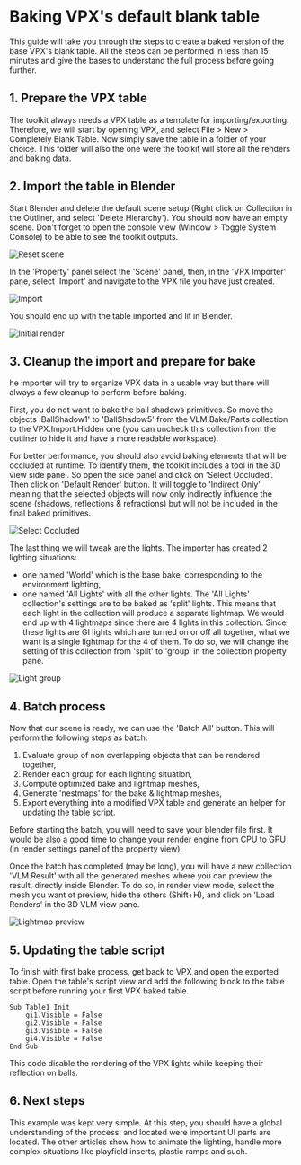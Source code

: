# Baking VPX's default blank table

This guide will take you through the steps to create a baked version of the base VPX's blank table. All the steps can be performed in less than 15 minutes and give the bases to understand the full process before going further.


## 1. Prepare the VPX table

The toolkit always needs a VPX table as a template for importing/exporting. Therefore, we will start by opening VPX, and select File > New > Completely Blank Table. Now simply save the table in a folder of your choice. This folder will also the one were the toolkit will store all the renders and baking data.


## 2. Import the table in Blender

Start Blender and delete the default scene setup (Right click on Collection in the Outliner, and select 'Delete Hierarchy'). You should now have an empty scene. Don't forget to open the console view (Window > Toggle System Console) to be able to see the toolkit outputs.

![Reset scene](BT-01%20Delete%20Hierarchy.png)

In the 'Property' panel select the 'Scene' panel, then, in the 'VPX Importer' pane, select 'Import' and navigate to the VPX file you have just created.

![Import](BT-02%20Import.png)

You should end up with the table imported and lit in Blender.

![Initial render](BT-03%20After%20import.png)


## 3. Cleanup the import and prepare for bake

he importer will try to organize VPX data in a usable way but there will always a few cleanup to perform before baking.

First, you do not want to bake the ball shadows primitives. So move the objects 'BallShadow1' to 'BallShadow5' from the VLM.Bake/Parts collection to the VPX.Import.Hidden one (you can uncheck this collection from the outliner to hide it and have a more readable workspace).

For better performance, you should also avoid baking elements that will be occluded at runtime. To identify them, the toolkit includes a tool in the 3D view side panel. So open the side panel and click on 'Select Occluded'. Then click on 'Default Render' button. It will toggle to 'Indirect Only' meaning that the selected objects will now only indirectly influence the scene (shadows, reflections & refractions) but will not be included in the final baked primitives.

![Select Occluded](BT-04%20Select%20occluded.png)

The last thing we will tweak are the lights. The importer has created 2 lighting situations:
- one named 'World' which is the base bake, corresponding to the environment lighting,
- one named 'All Lights' with all the other lights.
The 'All Lights' collection's settings are to be baked as 'split' lights. This means that each light in the collection will produce a separate lightmap. We would end up with 4 lightmaps since there are 4 lights in this collection. Since these lights are GI lights which are turned on or off all together, what we want is a single lightmap for the 4 of them. To do so, we will change the setting of this collection from 'split' to 'group' in the collection property pane.

![Light group](BT-05%20Light%20group.png)


## 4. Batch process

Now that our scene is ready, we can use the 'Batch All' button. This will perform the following steps as batch:
1. Evaluate group of non overlapping objects that can be rendered together,
2. Render each group for each lighting situation,
3. Compute optimized bake and lightmap meshes,
4. Generate 'nestmaps' for the bake & lightmap meshes,
5. Export everything into a modified VPX table and generate an helper for updating the table script.

Before starting the batch, you will need to save your blender file first. It would be also a good time to change your render engine from CPU to GPU (in render settings panel of the property view).

Once the batch has completed (may be long), you will have a new collection 'VLM.Result' with all the generated meshes where you can preview the result, directly inside Blender. To do so, in render view mode, select the mesh you want ot preview, hide the others (Shift+H), and click on 'Load Renders' in the 3D VLM view pane.

![Lightmap preview](BT-06%20Lightmap%20preview.png)


## 5. Updating the table script

To finish with first bake process, get back to VPX and open the exported table. Open the table's script view and add the following block to the table script before running your first VPX baked table.

```
Sub Table1_Init
	gi1.Visible = False
	gi2.Visible = False
	gi3.Visible = False
	gi4.Visible = False
End Sub
```

This code disable the rendering of the VPX lights while keeping their reflection on balls.


## 6. Next steps

This example was kept very simple. At this step, you should have a global understanding of the process, and located were important UI parts are located. The other articles show how to animate the lighting, handle more complex situations like playfield inserts, plastic ramps and such.
